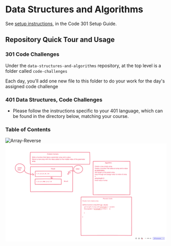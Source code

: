 # Data Structures and Algorithms

See [setup instructions](https://codefellows.github.io/setup-guide/code-301/3-code-challenges), in the Code 301 Setup Guide.

## Repository Quick Tour and Usage

### 301 Code Challenges

Under the `data-structures-and-algorithms` repository, at the top level is a folder called `code-challenges`

Each day, you'll add one new file to this folder to do your work for the day's assigned code challenge

### 401 Data Structures, Code Challenges

- Please follow the instructions specific to your 401 language, which can be found in the directory below, matching your course.

### Table of Contents

![Array-Reverse](./array-reverse/ArrRevWB.png)
![Array-Shift](./javascript/array-shift/arrayshift.png)
